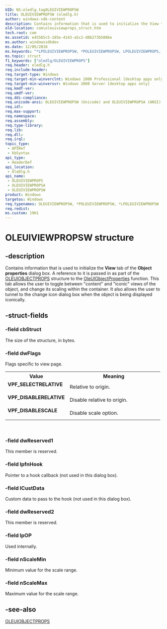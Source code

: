 ```yaml
---
UID: NS:oledlg.tagOLEUIVIEWPROPSW
title: OLEUIVIEWPROPSW (oledlg.h)
author: windows-sdk-content
description: Contains information that is used to initialize the View tab of the Object properties dialog box.
old-location: com\oleuiviewprops_struct.htm
tech.root: com
ms.assetid: e45565c5-185e-4143-a5c2-d0b273b5086e
ms.author: windowssdkdev
ms.date: 12/05/2018
ms.keywords: "*LPOLEUIVIEWPROPSW, *POLEUIVIEWPROPSW, LPOLEUIVIEWPROPS, LPOLEUIVIEWPROPS structure pointer [COM], OLEUIVIEWPROPS, OLEUIVIEWPROPS structure [COM], OLEUIVIEWPROPSA, OLEUIVIEWPROPSW, POLEUIVIEWPROPS, POLEUIVIEWPROPS structure pointer [COM], VPF_DISABLERELATIVE, VPF_DISABLESCALE, VPF_SELECTRELATIVE, _ole_OLEUIVIEWPROPS, com.oleuiviewprops_struct, oledlg/LPOLEUIVIEWPROPS, oledlg/OLEUIVIEWPROPS, oledlg/OLEUIVIEWPROPSA, oledlg/OLEUIVIEWPROPSW, oledlg/POLEUIVIEWPROPS"
ms.topic: struct
f1_keywords: ["oledlg/OLEUIVIEWPROPS"]
req.header: oledlg.h
req.include-header: 
req.target-type: Windows
req.target-min-winverclnt: Windows 2000 Professional [desktop apps only]
req.target-min-winversvr: Windows 2000 Server [desktop apps only]
req.kmdf-ver: 
req.umdf-ver: 
req.ddi-compliance: 
req.unicode-ansi: OLEUIVIEWPROPSW (Unicode) and OLEUIVIEWPROPSA (ANSI)
req.idl: 
req.max-support: 
req.namespace: 
req.assembly: 
req.type-library: 
req.lib: 
req.dll: 
req.irql: 
topic_type:
 - APIRef
 - kbSyntax
api_type:
 - HeaderDef
api_location:
 - OleDlg.h
api_name:
 - OLEUIVIEWPROPS
 - OLEUIVIEWPROPSA
 - OLEUIVIEWPROPSW
product: Windows
targetos: Windows
req.typenames: OLEUIVIEWPROPSW, *POLEUIVIEWPROPSW, *LPOLEUIVIEWPROPSW
req.redist: 
ms.custom: 19H1
---
```


# OLEUIVIEWPROPSW structure


## -description


Contains information that is used to initialize the <b>View</b> tab of the <b>Object properties</b> dialog box. A reference to it is passed in as part of the <a href="https://docs.microsoft.com/windows/desktop/api/oledlg/ns-oledlg-tagoleuiobjectpropsa">OLEUIOBJECTPROPS</a> structure to the <a href="https://docs.microsoft.com/windows/desktop/api/oledlg/nf-oledlg-oleuiobjectpropertiesa">OleUIObjectProperties</a> function. This tab allows the user to toggle between "content" and "iconic" views of the object, and change its scaling within the container. It also allows the user to tunnel to the change icon dialog box when the object is being displayed iconically.


## -struct-fields




### -field cbStruct

The size of the structure, in bytes.


### -field dwFlags

Flags specific to view page.

<table>
<tr>
<th>Value</th>
<th>Meaning</th>
</tr>
<tr>
<td width="40%"><a id="VPF_SELECTRELATIVE"></a><a id="vpf_selectrelative"></a><dl>
<dt><b>VPF_SELECTRELATIVE</b></dt>
</dl>
</td>
<td width="60%">
Relative to origin.

</td>
</tr>
<tr>
<td width="40%"><a id="VPF_DISABLERELATIVE"></a><a id="vpf_disablerelative"></a><dl>
<dt><b>VPF_DISABLERELATIVE</b></dt>
</dl>
</td>
<td width="60%">
Disable relative to origin.

</td>
</tr>
<tr>
<td width="40%"><a id="VPF_DISABLESCALE"></a><a id="vpf_disablescale"></a><dl>
<dt><b>VPF_DISABLESCALE</b></dt>
</dl>
</td>
<td width="60%">
Disable scale option.

</td>
</tr>
</table>
 


### -field dwReserved1

This member is reserved.


### -field lpfnHook

Pointer to a hook callback (not used in this dialog box).


### -field lCustData

Custom data to pass to the hook (not used in this dialog box).


### -field dwReserved2

This member is reserved.


### -field lpOP

Used internally.


### -field nScaleMin

Minimum value for the scale range.


### -field nScaleMax

Maximum value for the scale range.



## -see-also




<a href="https://docs.microsoft.com/windows/desktop/api/oledlg/ns-oledlg-tagoleuiobjectpropsa">OLEUIOBJECTPROPS</a>
 

 

